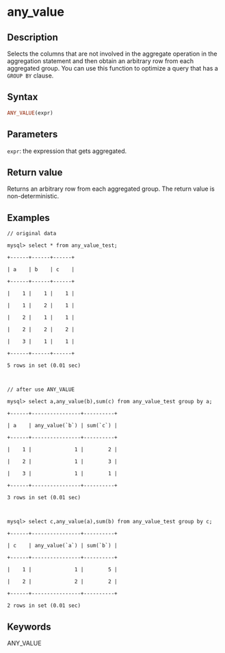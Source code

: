 # any_value

## Description

Selects the columns that are not involved in the aggregate operation in the aggregation statement and then obtain an arbitrary row from each aggregated group. You can use this function to optimize a query that has a `GROUP BY` clause.

## Syntax

```Haskell
ANY_VALUE(expr)
```

## Parameters

`expr`: the expression that gets aggregated.

## Return value

Returns an arbitrary row from each aggregated group. The return value is non-deterministic.

## Examples

```Plain_Text
// original data

mysql> select * from any_value_test;

+------+------+------+

| a    | b    | c    |

+------+------+------+

|    1 |    1 |    1 |

|    1 |    2 |    1 |

|    2 |    1 |    1 |

|    2 |    2 |    2 |

|    3 |    1 |    1 |

+------+------+------+

5 rows in set (0.01 sec)



// after use ANY_VALUE

mysql> select a,any_value(b),sum(c) from any_value_test group by a;

+------+----------------+----------+

| a    | any_value(`b`) | sum(`c`) |

+------+----------------+----------+

|    1 |              1 |        2 |

|    2 |              1 |        3 |

|    3 |              1 |        1 |

+------+----------------+----------+

3 rows in set (0.01 sec)



mysql> select c,any_value(a),sum(b) from any_value_test group by c;

+------+----------------+----------+

| c    | any_value(`a`) | sum(`b`) |

+------+----------------+----------+

|    1 |              1 |        5 |

|    2 |              2 |        2 |

+------+----------------+----------+

2 rows in set (0.01 sec)
```

## Keywords

ANY_VALUE

